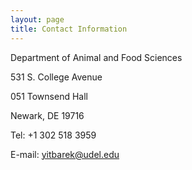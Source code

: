 ```yaml
---
layout: page
title: Contact Information
---
```


Department of Animal and Food Sciences

531 S. College Avenue

051 Townsend Hall

Newark, DE 19716

Tel: +1 302 518 3959

E-mail: yitbarek@udel.edu
